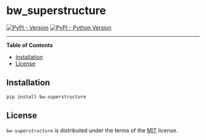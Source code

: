 # bw_superstructure

[![PyPI - Version](https://img.shields.io/pypi/v/bw-superstructure.svg)](https://pypi.org/project/bw-superstructure)
[![PyPI - Python Version](https://img.shields.io/pypi/pyversions/bw-superstructure.svg)](https://pypi.org/project/bw-superstructure)

-----

**Table of Contents**

- [Installation](#installation)
- [License](#license)

## Installation

```console
pip install bw-superstructure
```

## License

`bw-superstructure` is distributed under the terms of the [MIT](https://spdx.org/licenses/MIT.html) license.
